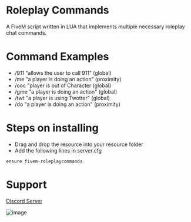 # Roleplay Commands
A FiveM script written in LUA that implements multiple necessary roleplay chat commands.

# Command Examples
* /911 “allows the user to call 911” (global)
* /me “a player is doing an action” (proximity)
* /ooc "player is out of Character (global)
* /gme "a player is doing an action" (global)
* /twt "a player is using Twotter" (global)
* /do "a player is doing an action" (proximity)

# Steps on installing
* Drag and drop the resource into your resource folder
* Add the following lines in server.cfg
```
ensure fivem-roleplaycommands
```

# Support
[Discord Server](https://discord.gg/Y3X2FgjSXv)

![image](https://user-images.githubusercontent.com/75557986/129525661-0c626c9a-1c62-427b-acf5-5d6d6f6221aa.png)
